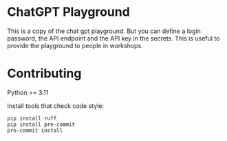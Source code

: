 # ChatGPT Playground

This is a copy of the chat gpt playground. But you can define a login password, the API endpoint and the API key in the secrets.
This is useful to provide the playground to people in workshops.


# Contributing

Python >= 3.11

Install tools that check code style:

    pip install ruff
    pip install pre-commit
    pre-commit install